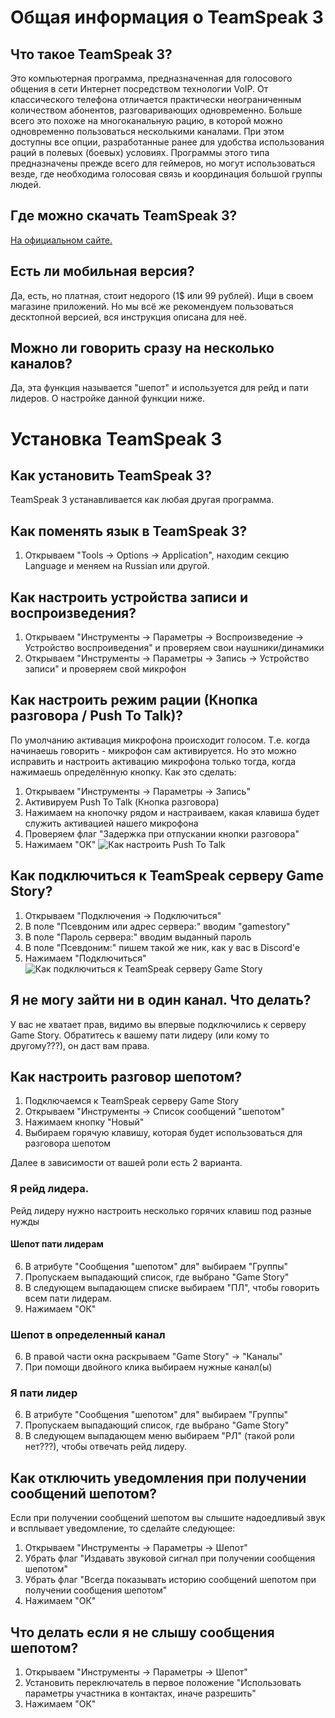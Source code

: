# Общая информация о TeamSpeak 3
## Что такое TeamSpeak 3?
Это компьютерная программа, предназначенная для голосового общения в сети Интернет посредством технологии VoIP. От классического телефона отличается практически неограниченным количеством абонентов, разговаривающих одновременно. Больше всего это похоже на многоканальную рацию, в которой можно одновременно пользоваться несколькими каналами. При этом доступны все опции, разработанные ранее для удобства использования раций в полевых (боевых) условиях. Программы этого типа предназначены прежде всего для геймеров, но могут использоваться везде, где необходима голосовая связь и координация большой группы людей.

## Где можно скачать TeamSpeak 3?
[На официальном сайте.](https://www.teamspeak.com/en/downloads/)

## Есть ли мобильная версия?
Да, есть, но платная, стоит недорого (1$ или 99 рублей). Ищи в своем магазине приложений.
Но мы всё же рекомендуем пользоваться десктопной версией, вся инструкция описана для неё.

## Можно ли говорить сразу на несколько каналов?
Да, эта функция называется "шепот" и используется для рейд и пати лидеров. О настройке данной функции ниже.

# Установка TeamSpeak 3
## Как установить TeamSpeak 3?
TeamSpeak 3 устанавливается как любая другая программа.

## Как поменять язык в TeamSpeak 3?
1. Открываем "Tools → Options → Application", находим секцию Language и меняем на Russian или другой.

## Как настроить устройства записи и воспроизведения?
1. Открываем "Инструменты → Параметры → Воспроизведение → Устройство воспроиведения" и проверяем свои наушники/динамики
2. Открываем "Инструменты → Параметры → Запись → Устройство записи" и проверяем свой микрофон

## Как настроить режим рации (Кнопка разговора / Push To Talk)?
По умолчанию активация микрофона происходит голосом. Т.е. когда начинаешь говорить - микрофон сам активируется. Но это можно исправить и настроить активацию микрофона только тогда, когда нажимаешь определённую кнопку. 
Как это сделать:
1. Открываем "Инструменты → Параметры → Запись"
2. Активируем Push To Talk (Кнопка разговора)
3. Нажимаем на кнопочку рядом и настраиваем, какая клавиша будет служить активацией нашего микрофона
4. Проверяем флаг "Задержка при отпускании кнопки разговора"
5. Нажимаем "ОК"
![Как настроить Push To Talk](https://raw.githubusercontent.com/karen-arutyunyan/ts3-instruction/658254ffd1c4191c1422c489214602319892ab06/docs/PushToTalk.png)

## Как подключиться к TeamSpeak серверу Game Story?
1. Открываем "Подключения → Подключиться" 
2. В поле "Псевдоним или адрес сервера:" вводим "gamestory"
3. В поле "Пароль сервера:" вводим выданный пароль
4. В поле "Псевдоним:" пишем такой же ник, как у вас в Discord'е
5. Нажимаем "Подключиться"
![Как подключиться к TeamSpeak серверу Game Story](https://raw.githubusercontent.com/karen-arutyunyan/ts3-instruction/main/docs/ConnectToServer.png)

## Я не могу зайти ни в один канал. Что делать?
У вас не хватает прав, видимо вы впервые подключились к серверу Game Story. Обратитесь к вашему пати лидеру (или кому то другому???), он даст вам права.

## Как настроить разговор шепотом?
1. Подключаемся к TeamSpeak серверу Game Story
2. Открываем "Инструменты → Список сообщений "шепотом"
3. Нажимаем кнопку "Новый"
4. Выбираем горячую клавишу, которая будет использоваться для разговора шепотом

Далее в зависимости от вашей роли есть 2 варианта.
### Я рейд лидера.
Рейд лидеру нужно настроить несколько горячих клавиш под разные нужды
#### Шепот пати лидерам
6. В атрибуте "Сообщения "шепотом" для" выбираем "Группы"
7. Пропускаем выпадающий список, где выбрано "Game Story"
8. В следующем выпадающем списке выбираем "ПЛ", чтобы говорить всем пати лидерам.
9. Нажимаем "ОК"
### Шепот в определенный канал
6. В правой части окна раскрываем "Game Story" → "Каналы"
7. При помощи двойного клика выбираем нужные канал(ы) 


### Я пати лидер
6. В атрибуте "Сообщения "шепотом" для" выбираем "Группы"
7. Пропускаем выпадающий список, где выбрано "Game Story"
8. В следующем выпадающем меню выбираем "РЛ" (такой роли нет???), чтобы отвечать рейд лидеру.

## Как отключить уведомления при получении сообщений шепотом?
Если при получении сообщений шепотом вы слышите надоедливый звук и всплывает уведомление, то сделайте следующее:
1. Открываем "Инструменты → Параметры → Шепот"
2. Убрать флаг "Издавать звуковой сигнал при получении сообщения шепотом"
3. Убрать флаг "Всегда показывать историю сообщений шепотом при получении сообщения шепотом"
4. Нажимаем "ОК"

## Что делать если я не слышу сообщения шепотом?
1. Открываем "Инструменты → Параметры → Шепот"
2. Установить переключатель в первое положение "Использовать параметры участника в контактах, иначе разрешить"
3. Нажимаем "ОК"

